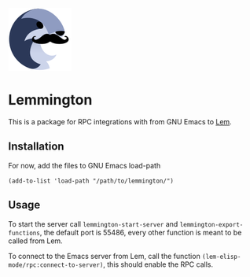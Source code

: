 ![](https://github.com/Sasanidas/lemmigton/blob/master/icon.png)
# Lemmington

This is a package for RPC integrations with from GNU Emacs to  [Lem](https://github.com/lem-project/lem).

## Installation

For now, add the files to GNU Emacs load-path

```elisp
(add-to-list 'load-path "/path/to/lemmington/")

```


## Usage

To start the server call `lemmington-start-server` and `lemmington-export-functions`, the default port is 55486, every other function is meant to be called from Lem.


To connect to the Emacs server from Lem, call the function `(lem-elisp-mode/rpc:connect-to-server)`, this should enable the RPC calls.
